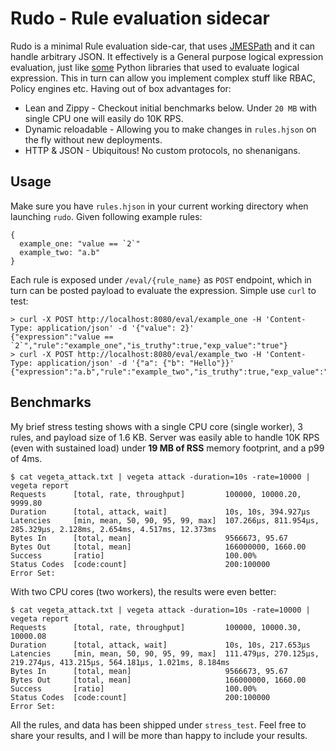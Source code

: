 # Rudo - Rule evaluation sidecar

Rudo is a minimal Rule evaluation side-car, that uses [JMESPath](https://jmespath.org/) and it can handle 
arbitrary JSON. It effectively is a General purpose logical expression evaluation, just like 
[some](https://zerosteiner.github.io/rule-engine/) Python libraries that used to evaluate 
logical expression. This in turn can allow you implement complex stuff like RBAC, 
Policy engines etc. Having out of box advantages for:

 - Lean and Zippy - Checkout initial benchmarks below. Under `20 MB` with single CPU one will easily do 10K RPS. 
 - Dynamic reloadable - Allowing you to make changes in `rules.hjson` on the fly without new deployments.
 - HTTP & JSON - Ubiquitous! No custom protocols, no shenanigans. 

## Usage

Make sure you have `rules.hjson` in your current working directory when launching `rudo`. Given following example
rules:

```hjson
{
  example_one: "value == `2`"
  example_two: "a.b"
}
```

Each rule is exposed under `/eval/{rule_name}` as `POST` endpoint, which in turn can be posted payload to evaluate
the expression. Simple use `curl` to test:

```
> curl -X POST http://localhost:8080/eval/example_one -H 'Content-Type: application/json' -d '{"value": 2}'
{"expression":"value == `2`","rule":"example_one","is_truthy":true,"exp_value":"true"}
> curl -X POST http://localhost:8080/eval/example_two -H 'Content-Type: application/json' -d '{"a": {"b": "Hello"}}'
{"expression":"a.b","rule":"example_two","is_truthy":true,"exp_value":"\"Hello\""}
```

## Benchmarks

My brief stress testing shows with a single CPU core (single worker), 3 rules, and payload size of 1.6 KB. Server was 
easily able to handle 10K RPS (even with sustained load) under **19 MB of RSS** memory footprint, and a p99 of 4ms.

```
$ cat vegeta_attack.txt | vegeta attack -duration=10s -rate=10000 | vegeta report 
Requests      [total, rate, throughput]         100000, 10000.20, 9999.80
Duration      [total, attack, wait]             10s, 10s, 394.927µs
Latencies     [min, mean, 50, 90, 95, 99, max]  107.266µs, 811.954µs, 285.329µs, 2.128ms, 2.654ms, 4.517ms, 12.373ms
Bytes In      [total, mean]                     9566673, 95.67
Bytes Out     [total, mean]                     166000000, 1660.00
Success       [ratio]                           100.00%
Status Codes  [code:count]                      200:100000  
Error Set:
```

With two CPU cores (two workers), the results were even better:
```
$ cat vegeta_attack.txt | vegeta attack -duration=10s -rate=10000 | vegeta report
Requests      [total, rate, throughput]         100000, 10000.30, 10000.08
Duration      [total, attack, wait]             10s, 10s, 217.653µs
Latencies     [min, mean, 50, 90, 95, 99, max]  111.479µs, 270.125µs, 219.274µs, 413.215µs, 564.181µs, 1.021ms, 8.184ms
Bytes In      [total, mean]                     9566673, 95.67
Bytes Out     [total, mean]                     166000000, 1660.00
Success       [ratio]                           100.00%
Status Codes  [code:count]                      200:100000  
Error Set:
```

All the rules, and data has been shipped under `stress_test`. Feel free to share your results, and I will be more 
than happy to include your results.
